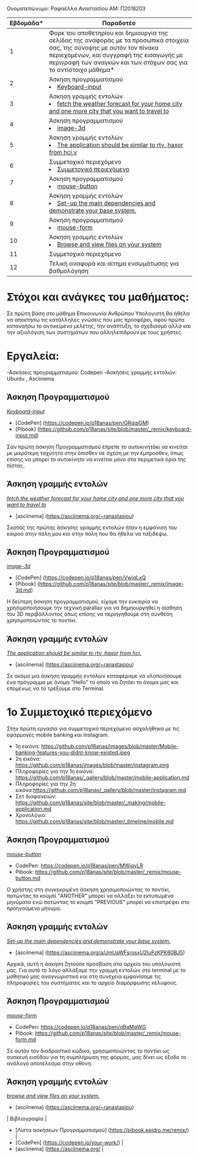 Ονοματεπώνυμο: Ραφαέλλα Αναστασίου
ΑΜ: Π2018203

| Εβδομάδα* | Παραδοτέο |
| --- | --- |
| 1 | Φορκ του αποθετηρίου και δημιουργία της σελίδας της αναφοράς με τα προσωπικά στοιχεία σας, της σύνοψης με αυτόν τον πίνακα περιεχομένων, και συγγραφή της εισαγωγής με περιγραφή των αναγκών και των στόχων σας για το αντίστοιχο μάθημα* |
| 2 | Άσκηση προγραμματισμού <li><a href="#Keyboard-input"></span> <span class="toctext">Keyboard-input</span></a> |
| 3 | Άσκηση γραμμής εντολών <li><a href="#fetch the weather forecast for your home city and one more city that you want to travel to"></span> <span class="toctext">fetch the weather forecast for your home city and one more city that you want to travel to</span></a> |
| 4 | Άσκηση προγραμματισμού <li><a href="#image-3d"></span> <span class="toctext">image-3d</span></a> |
| 5 | Άσκηση γραμμής εντολών <li><a href="#Τhe application should be similar to rtv, haxor from hci."></span> <span class="toctext">Τhe application should be similar to rtv, haxor from hci.ν</span></a>|
| 6 | Συμμετοχικό περιεχόμενο <li><a href="#Συμμετοχικό περιεχόμενο"></span> <span class="toctext">Συμμετοχικό περιεχόμενο</span></a>|
| 7 | Άσκηση προγραμματισμού <li><a href="#mouse-button"></span> <span class="toctext">mouse-button</span></a> |
| 8 | Άσκηση γραμμής εντολών <li><a href="#Set-up the main dependencies and demonstrate your base system."></span> <span class="toctext">Set-up the main dependencies and demonstrate your base system.</span></a>|
| 9 | Άσκηση προγραμματισμού <li><a href="#mouse-form"></span> <span class="toctext">mouse-form</span></a>|
| 10 | Άσκηση γραμμής εντολών <li><a href="#browse and view files on your system"></span> <span class="toctext">Browse and view files on your system</span></a>|
| 11 | Συμμετοχικό περιεχόμενο |
| 12 | Τελική αναφορά και αίτημα ενσωμάτωσης για βαθμολόγηση |

# Στόχοι και ανάγκες του μαθήματος:

Σε πρώτη βάση στο μάθημα Επικοινωνία Ανθρώπου Υπολογιστή θα ήθελα να αποκτήσω τις κατάλληλες γνώσεις που μας προσφέρει, αφού πρώτα κατανοήσω το αντικείμενο μελέτης, την ανάπτυξη, το σχεδιασμό αλλά και την αξιολόγιση των συστημάτων που αλληλεπιδρούν με τους χρήστες.

# Εργαλεία:
 -Ασκήσεις προγραμματισμού: Codepen 
 -Ασκήσεις γραμμής εντολών: Ubuntu , Asciinema 
 

<h2><span id="Άσκηση Προγραμματισμού">Άσκηση Προγραμματισμού</span></h2>

<i><a href="https://github.com/p18anas/site/blob/master/_remix/keyboard-input.md" tittle="Keyboard-input">Keyboard-input</a></i> 

* [CodePen] (https://codepen.io/p18anas/pen/GRqqjGM)
* [Pibook] (https://github.com/p18anas/site/blob/master/_remix/keyboard-input.md)

Σαν πρώτη άσκηση Προγραμματισμού έπρεπε το αυτοκινητάκι να κινείται με μικρότερη ταχύτητα στην όπισθεν σε σχέση με την έμπροσθεν, όπως επίσης να μπορεί το αυτοκίνητο να κινείται μόνο στα περιμετικά όρια της πίστας. 

<h2><span id="Άσκηση γραμμής εντολών">Άσκηση γραμμής εντολών</span></h2>

<i><a href="https://asciinema.org/a/387806" tittle="fetch the weather forecast for your home city and one more city that you want to travel to">fetch the weather forecast for your home city and one more city that you want to travel to</a></i>

* [asciinema] (https://asciinema.org/~ranastasiou)

Σκοπός της  πρώτης άσκησης γραμμής εντολών ήταν η εμφάνιση του καιρού στην πόλη μου και στην πόλη που θα ήθελα να ταξιδέψω.

<h2><span id="Άσκηση Προγραμματισμού">Άσκηση Προγραμματισμού</span></h2>

<i><a href="https://github.com/p18anas/site/blob/master/_remix/image-3d.md" tittle="image-3d">image-3d</a></i> 

* [CodePen] (https://codepen.io/p18anas/pen/VwjqLxQ
* [Pibook] (https://github.com/p18anas/site/blob/master/_remix/image-3d.md)

Η δεύτερη άσκηση προγραμματισμού, είχαμε την ευκαιρία να χρησιμοποιήσουμε την τεχνική parallax για να δημηουργηθεί η αίσθηση του 3D περιβάλλοντος όπως επίσης να περιηγηθούμε στη σύνθεση χρησιμοποιώντας το ποντίκι.
 
<h2><span id="Άσκηση γραμμής εντολών">Άσκηση γραμμής εντολών</span></h2>

<i><a href="https://asciinema.org/a/387810" tittle="Τhe application should be similar to rtv, haxor from hci.">Τhe application should be similar to rtv, haxor from hci.</a></i>

* [asciinema] (https://asciinema.org/~ranastasiou)

Σε ακόμα μια άσκηση γραμμής εντολών καταφέραμε να υλοποιήσουμε ένα πρόγραμμα με όνομα "Hello" το οποίο να ζητάει το όνομα μας και επομένως να το τρέξουμε στο Terminal.

# 1ο Συμμετοχικό περιεχόμενο

Στην πρώτη εργασία για συμμετοχικό περιεχόμενο ασχολήθηκα με τις εφαρμογές mobile banking και instagram.
- 1η εικόνα: https://github.com/p18anas/images/blob/master/Mobile-banking-features-you-didnt-know-existed.jpeg
- 2η εικόνα: https://github.com/p18anas/images/blob/master/instagram.png
- Πληροφορίες για την 1η εικόνα: https://github.com/p18anas/_gallery/blob/master/mobile-application.md
- Πληροφορίες για την 2η εικόνα:https://github.com/p18anas/_gallery/blob/master/instagram.md
- Σετ διαφανειών: https://github.com/p18anas/site/blob/master/_making/mobile-application.md
- Χρονολόγιο: https://github.com/p18anas/site/blob/master/_timeline/mobile.md

<h2><span id="Άσκηση Προγραμματισμού">Άσκηση Προγραμματισμού</span></h2>

<i><a href="https://github.com/p18anas/site/blob/master/_remix/mouse-button.md" tittle="mouse-button">mouse-button</a></i>

* CodePen: https://codepen.io/p18anas/pen/MWjqyLR
* Pibook: https://github.com/p18anas/site/blob/master/_remix/mouse-button.md


Ο χρήστης στη συγκεκριμένη άσκηση χρησιμοποιώντας το ποντίκι, πατώντας το κουμπί "ANOTHER" μπορεί να αλλάξει τα εκτυπωμένα μηνύματα ενώ πατώντας το κουμπί "PREVIOUS" μπορεί να επιστρέψει στο προηγούμενο μήνυμα.


<h2><span id="Άσκηση γραμμής εντολών">Άσκηση γραμμής εντολών</span></h2>

<i><a href="https://asciinema.org/a/387802" tittle="Set-up the main dependencies and demonstrate your base system.">Set-up the main dependencies and demonstrate your base system.</a></i>

* [asciinema] (https://asciinema.org/a/JmUaWFsrosxU2IuFzKPK60BJ5)

Αρχικά, αυτή η άσκηση ζητούσε πρόσβαση στα αρχεία του υπολογιστή μας. Για αυτό το λόγο αλλάξαμε την γραμμή εντολών στο  terminal με το μαθητικό μας αναγνωριστικό και στη συνέχεια εμφανίσαμε τις πληροφορίες του συστήματος και το αρχείο διαμόρφωσης κέλυφους.  

<h2><span id="Άσκηση Προγραμματισμού">Άσκηση Προγραμματισμού</span></h2>

<i><a href="https://github.com/p18anas/site/blob/master/_remix/mouse-form.md" tittle="mouse-form">mouse-form</a></i>

* CodePen: https://codepen.io/p18anas/pen/qBaMqWG
* Pibook: https://github.com/p18anas/site/blob/master/_remix/mouse-form.md

Σε αυτόν τον διαδραστικό κώδικα, χρησιμοποιώντας το ποντίκι ως συσκευή εισόδου για τη συμπλήρωση της φόρμας, μας δίνει ως έξοδο το ανάλογο αποτέλεσμα στην οθόνη.

<h2><span id="Άσκηση γραμμής εντολών">Άσκηση γραμμής εντολών</span></h2>

<i><a href="https://asciinema.org/a/388089" tittle="browse and view files on your system.">browse and view files on your system.</a></i>

* [asciinema] (https://asciinema.org/~ranastasiou)

| Βιβλιογραφία |
* [Λίστα ασκήσεων Προγραμματισμού] (https://pibook.epidro.me/remix/) |
* [CodePen] (https://codepen.io/your-work/) |
* [asciinema] (https://asciinema.org/ |
